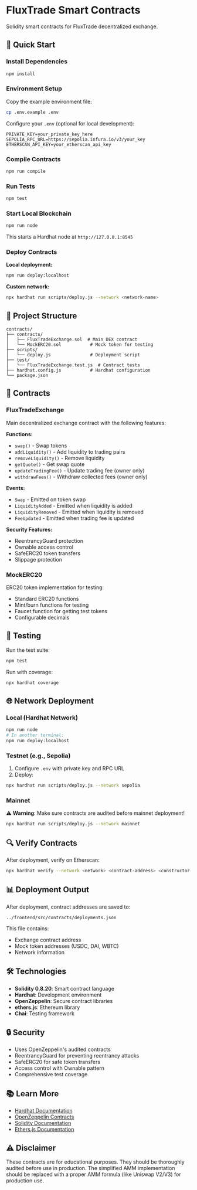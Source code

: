 # FluxTrade Smart Contracts

Solidity smart contracts for FluxTrade decentralized exchange.

## 🚀 Quick Start

### Install Dependencies

```bash
npm install
```

### Environment Setup

Copy the example environment file:

```bash
cp .env.example .env
```

Configure your `.env` (optional for local development):

```env
PRIVATE_KEY=your_private_key_here
SEPOLIA_RPC_URL=https://sepolia.infura.io/v3/your_key
ETHERSCAN_API_KEY=your_etherscan_api_key
```

### Compile Contracts

```bash
npm run compile
```

### Run Tests

```bash
npm test
```

### Start Local Blockchain

```bash
npm run node
```

This starts a Hardhat node at `http://127.0.0.1:8545`

### Deploy Contracts

**Local deployment:**

```bash
npm run deploy:localhost
```

**Custom network:**

```bash
npx hardhat run scripts/deploy.js --network <network-name>
```

## 📂 Project Structure

```
contracts/
├── contracts/
│   ├── FluxTradeExchange.sol  # Main DEX contract
│   └── MockERC20.sol           # Mock token for testing
├── scripts/
│   └── deploy.js               # Deployment script
├── test/
│   └── FluxTradeExchange.test.js  # Contract tests
├── hardhat.config.js           # Hardhat configuration
└── package.json
```

## 📝 Contracts

### FluxTradeExchange

Main decentralized exchange contract with the following features:

**Functions:**

- `swap()` - Swap tokens
- `addLiquidity()` - Add liquidity to trading pairs
- `removeLiquidity()` - Remove liquidity
- `getQuote()` - Get swap quote
- `updateTradingFee()` - Update trading fee (owner only)
- `withdrawFees()` - Withdraw collected fees (owner only)

**Events:**

- `Swap` - Emitted on token swap
- `LiquidityAdded` - Emitted when liquidity is added
- `LiquidityRemoved` - Emitted when liquidity is removed
- `FeeUpdated` - Emitted when trading fee is updated

**Security Features:**

- ReentrancyGuard protection
- Ownable access control
- SafeERC20 token transfers
- Slippage protection

### MockERC20

ERC20 token implementation for testing:

- Standard ERC20 functions
- Mint/burn functions for testing
- Faucet function for getting test tokens
- Configurable decimals

## 🧪 Testing

Run the test suite:

```bash
npm test
```

Run with coverage:

```bash
npx hardhat coverage
```

## 🌐 Network Deployment

### Local (Hardhat Network)

```bash
npm run node
# In another terminal:
npm run deploy:localhost
```

### Testnet (e.g., Sepolia)

1. Configure `.env` with private key and RPC URL
2. Deploy:

```bash
npx hardhat run scripts/deploy.js --network sepolia
```

### Mainnet

⚠️ **Warning**: Make sure contracts are audited before mainnet deployment!

```bash
npx hardhat run scripts/deploy.js --network mainnet
```

## 🔍 Verify Contracts

After deployment, verify on Etherscan:

```bash
npx hardhat verify --network <network> <contract-address> <constructor-args>
```

## 📊 Deployment Output

After deployment, contract addresses are saved to:

```
../frontend/src/contracts/deployments.json
```

This file contains:

- Exchange contract address
- Mock token addresses (USDC, DAI, WBTC)
- Network information

## 🛠️ Technologies

- **Solidity 0.8.20**: Smart contract language
- **Hardhat**: Development environment
- **OpenZeppelin**: Secure contract libraries
- **ethers.js**: Ethereum library
- **Chai**: Testing framework

## 🔒 Security

- Uses OpenZeppelin's audited contracts
- ReentrancyGuard for preventing reentrancy attacks
- SafeERC20 for safe token transfers
- Access control with Ownable pattern
- Comprehensive test coverage

## 📚 Learn More

- [Hardhat Documentation](https://hardhat.org/docs)
- [OpenZeppelin Contracts](https://docs.openzeppelin.com/contracts)
- [Solidity Documentation](https://docs.soliditylang.org/)
- [Ethers.js Documentation](https://docs.ethers.org/)

## ⚠️ Disclaimer

These contracts are for educational purposes. They should be thoroughly audited before use in production. The simplified AMM implementation should be replaced with a proper AMM formula (like Uniswap V2/V3) for production use.
